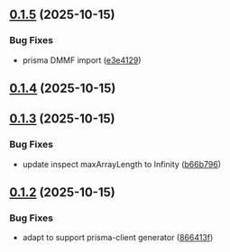 

## [0.1.5](https://github.com/svengau/prisma-json-generator/compare/v0.1.4...v0.1.5) (2025-10-15)


### Bug Fixes

* prisma DMMF import ([e3e4129](https://github.com/svengau/prisma-json-generator/commit/e3e4129464abb8b41a3d45105d9fc09c17410454))

## [0.1.4](https://github.com/svengau/prisma-json-generator/compare/v0.1.3...v0.1.4) (2025-10-15)

## [0.1.3](https://github.com/svengau/prisma-json-generator/compare/v0.1.2...v0.1.3) (2025-10-15)


### Bug Fixes

* update inspect maxArrayLength to Infinity ([b66b796](https://github.com/svengau/prisma-json-generator/commit/b66b79689830613392010a79a6554014fbcd64cd))

## [0.1.2](https://github.com/svengau/prisma-json-generator/compare/v0.1.1...v0.1.2) (2025-10-15)


### Bug Fixes

* adapt to support prisma-client generator ([866413f](https://github.com/svengau/prisma-json-generator/commit/866413f454da66128b478f3d86b7a03f93cea098))

